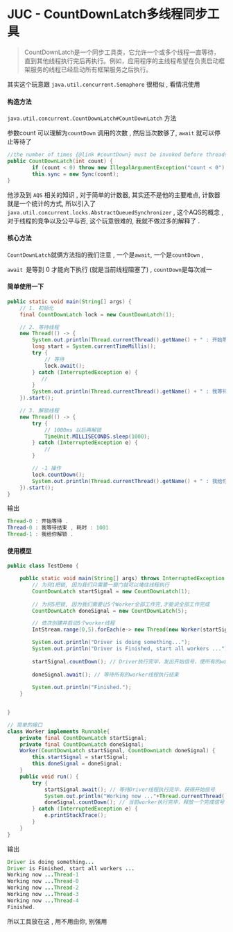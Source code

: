# JUC - CountDownLatch多线程同步工具

> ​	CountDownLatch是一个同步工具类，它允许一个或多个线程一直等待，直到其他线程执行完后再执行。例如，应用程序的主线程希望在负责启动框架服务的线程已经启动所有框架服务之后执行。

其实这个玩意跟 `java.util.concurrent.Semaphore` 很相似 , 看情况使用

#### 构造方法 

`java.util.concurrent.CountDownLatch#CountDownLatch` 方法

参数count 可以理解为`countDown` 调用的次数  , 然后当次数够了, `await` 就可以停止等待了

```java
//the number of times {@link #countDown} must be invoked before threads can pass through {@link #await}
public CountDownLatch(int count) {
        if (count < 0) throw new IllegalArgumentException("count < 0");
        this.sync = new Sync(count);
}
```

他涉及到 `AQS` 相关的知识 , 对于简单的计数器, 其实还不是他的主要难点, 计数器就是一个统计的方式, 所以引入了 `java.util.concurrent.locks.AbstractQueuedSynchronizer`  , 这个AQS的概念 , 对于线程的竞争以及公平与否, 这个玩意很难的, 我就不做过多的解释了 . 

#### 核心方法

`CountDownLatch`就俩方法指的我们注意 , 一个是`await`, 一个是`countDown`  ,

`await `是等到 0 才能向下执行 (就是当前线程阻塞了) , `countDown`是每次减一

#### 简单使用一下 

```java
public static void main(String[] args) {
    // 1. 初始化
    final CountDownLatch lock = new CountDownLatch(1);

    // 2. 等待线程
    new Thread(() -> {
        System.out.println(Thread.currentThread().getName() + " : 开始等待 . ");
        long start = System.currentTimeMillis();
        try {
            // 等待
            lock.await();
        } catch (InterruptedException e) {
           //
        }
        System.out.println(Thread.currentThread().getName() + " : 我等待结束 , 耗时 : " + (System.currentTimeMillis() - start));
    }).start();

    // 3. 解锁线程
    new Thread(() -> {
        try {
            // 1000ms 以后再解锁
            TimeUnit.MILLISECONDS.sleep(1000);
        } catch (InterruptedException e) {
            //
        }

        // -1 操作
        lock.countDown();
        System.out.println(Thread.currentThread().getName() + " : 我给你解锁 . ");
    }).start();
}
```

输出

```java
Thread-0 : 开始等待 . 
Thread-0 : 我等待结束 , 耗时 : 1001
Thread-1 : 我给你解锁 . 
```



#### 使用模型

```java
public class TestDemo {

    public static void main(String[] args) throws InterruptedException {
        // 为何1把锁, 因为我们只需要一扇门就可以堵住线程执行
        CountDownLatch startSignal = new CountDownLatch(1);
        
        // 为何5把锁, 因为我们需要让5个Worker全部工作完,才能说全部工作完成
        CountDownLatch doneSignal = new CountDownLatch(5);

        // 依次创建并启动5个worker线程
        IntStream.range(0,5).forEach(e-> new Thread(new Worker(startSignal, doneSignal)).start());

        System.out.println("Driver is doing something...");
        System.out.println("Driver is Finished, start all workers ...");
        
        startSignal.countDown(); // Driver执行完毕，发出开始信号，使所有的worker线程开始执行
        
        doneSignal.await(); // 等待所有的worker线程执行结束
        
        System.out.println("Finished.");
    }


}

// 简单的接口
class Worker implements Runnable{
    private final CountDownLatch startSignal;
    private final CountDownLatch doneSignal;
    Worker(CountDownLatch startSignal, CountDownLatch doneSignal) {
        this.startSignal = startSignal;
        this.doneSignal = doneSignal;
    }
    public void run() {
        try {
            startSignal.await(); // 等待Driver线程执行完毕，获得开始信号
            System.out.println("Working now ..."+Thread.currentThread().getName());
            doneSignal.countDown(); // 当前worker执行完毕，释放一个完成信号
        } catch (InterruptedException e) {
            e.printStackTrace();
        }
    }
}
```

输出

```java
Driver is doing something...
Driver is Finished, start all workers ...
Working now ...Thread-1
Working now ...Thread-0
Working now ...Thread-2
Working now ...Thread-3
Working now ...Thread-4
Finished.
```



所以工具放在这 , 用不用由你, 别强用